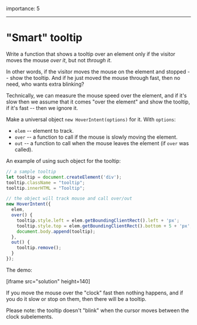 importance: 5

---

# "Smart" tooltip

Write a function that shows a tooltip over an element only if the visitor moves the mouse *over it*, but not *through it*.

In other words, if the visitor moves the mouse on the element and stopped -- show the tooltip. And if he just moved the mouse through fast, then no need, who wants extra blinking?

Technically, we can measure the mouse speed over the element, and if it's slow then we assume that it comes "over the element" and show the tooltip, if it's fast -- then we ignore it.

Make a universal object `new HoverIntent(options)` for it. With `options`:

- `elem` -- element to track.
- `over` -- a function to call if the mouse is slowly moving the element.
- `out` -- a function to call when the mouse leaves the element (if `over` was called).

An example of using such object for the tooltip:

```js
// a sample tooltip
let tooltip = document.createElement('div');
tooltip.className = "tooltip";
tooltip.innerHTML = "Tooltip";

// the object will track mouse and call over/out
new HoverIntent({
  elem,
  over() {
    tooltip.style.left = elem.getBoundingClientRect().left + 'px';
    tooltip.style.top = elem.getBoundingClientRect().bottom + 5 + 'px';
    document.body.append(tooltip);
  },
  out() {
    tooltip.remove();
  }
});
```

The demo:

[iframe src="solution" height=140]

If you move the mouse over the "clock" fast then nothing happens, and if you do it slow or stop on them, then there will be a tooltip.

Please note: the tooltip doesn't "blink" when the cursor moves between the clock subelements.
